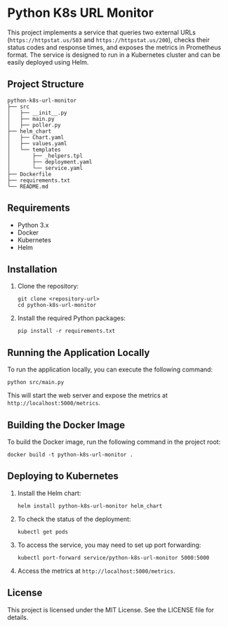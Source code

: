 # Python K8s URL Monitor

This project implements a service that queries two external URLs (`https://httpstat.us/503` and `https://httpstat.us/200`), checks their status codes and response times, and exposes the metrics in Prometheus format. The service is designed to run in a Kubernetes cluster and can be easily deployed using Helm.

## Project Structure

```
python-k8s-url-monitor
├── src
│   ├── __init__.py
│   ├── main.py
│   ├── poller.py
├── helm_chart
│   ├── Chart.yaml
│   ├── values.yaml
│   └── templates
│       ├── _helpers.tpl
│       ├── deployment.yaml
│       └── service.yaml
├── Dockerfile
├── requirements.txt
└── README.md
```

## Requirements

- Python 3.x
- Docker
- Kubernetes
- Helm

## Installation

1. Clone the repository:
   ```
   git clone <repository-url>
   cd python-k8s-url-monitor
   ```

2. Install the required Python packages:
   ```
   pip install -r requirements.txt
   ```

## Running the Application Locally

To run the application locally, you can execute the following command:
```
python src/main.py
```
This will start the web server and expose the metrics at `http://localhost:5000/metrics`.

## Building the Docker Image

To build the Docker image, run the following command in the project root:
```
docker build -t python-k8s-url-monitor .
```

## Deploying to Kubernetes

1. Install the Helm chart:
   ```
   helm install python-k8s-url-monitor helm_chart
   ```

2. To check the status of the deployment:
   ```
   kubectl get pods
   ```

3. To access the service, you may need to set up port forwarding:
   ```
   kubectl port-forward service/python-k8s-url-monitor 5000:5000
   ```

4. Access the metrics at `http://localhost:5000/metrics`.

## License

This project is licensed under the MIT License. See the LICENSE file for details.